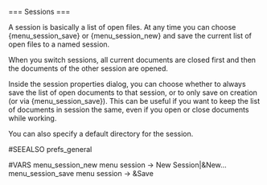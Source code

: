 === Sessions ===
    
A session is basically a list of open files. At any time you can choose 
{menu_session_save} or {menu_session_new} and save the current list of open 
files to a named session.

When you switch sessions, all current documents are closed first and then 
the documents of the other session are opened.

Inside the session properties dialog, you can choose whether to always save 
the list of open documents to that session, or to only save on creation (or 
via {menu_session_save}). This can be useful if you want to keep the list of 
documents in session the same, even if you open or close documents while 
working.

You can also specify a default directory for the session.

#SEEALSO
prefs_general

#VARS
menu_session_new menu session -> New Session|&New...
menu_session_save menu session -> &Save
